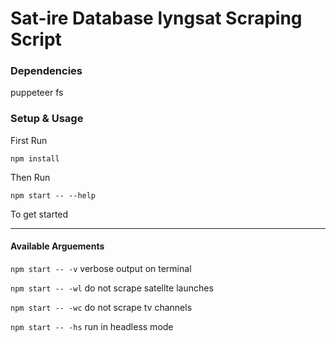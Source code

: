 # Sat-ire Database lyngsat Scraping Script

### Dependencies 

puppeteer 
fs

### Setup & Usage 

First Run
```
npm install 
```
Then Run 

```
npm start -- --help
```
To get started 

---
#### Available Arguements 

``npm start -- -v`` 
verbose output on terminal

``npm start -- -wl`` 
do not scrape satellte launches 

``npm start -- -wc`` 
do not scrape tv channels

``npm start -- -hs`` 
run in headless mode



